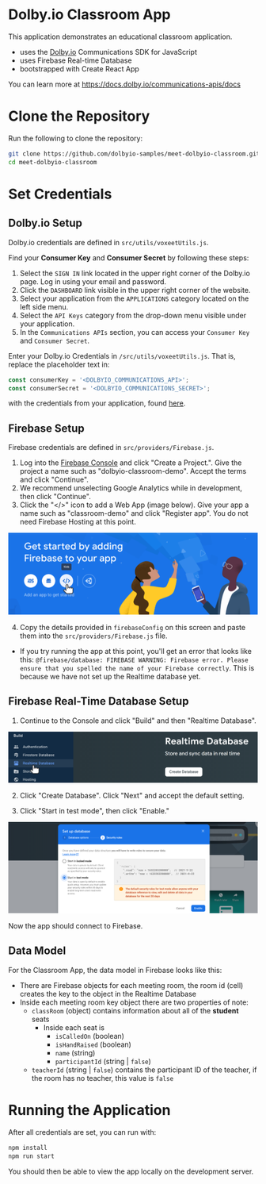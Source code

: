 # Dolby.io Classroom App

This application demonstrates an educational classroom application.

- uses the [Dolby.io](https://dolby.io) Communications SDK for JavaScript
- uses Firebase Real-time Database
- bootstrapped with Create React App

You can learn more at https://docs.dolby.io/communications-apis/docs

# Clone the Repository

Run the following to clone the repository:
```sh
git clone https://github.com/dolbyio-samples/meet-dolbyio-classroom.git
cd meet-dolbyio-classroom
```

# Set Credentials

## Dolby.io Setup

Dolby.io credentials are defined in `src/utils/voxeetUtils.js`.

Find your **Consumer Key** and **Consumer Secret** by following these steps:

1. Select the `SIGN IN` link located in the upper right corner of the Dolby.io page. Log in using your email and password.
2. Click the `DASHBOARD` link visible in the upper right corner of the website.
3. Select your application from the `APPLICATIONS` category located on the left side menu.
4. Select the `API Keys` category from the drop-down menu visible under your application.
5. In the `Communications APIs` section, you can access your `Consumer Key` and `Consumer Secret`.

Enter your Dolby.io Credentials in `/src/utils/voxeetUtils.js`. That is, replace the placeholder text in:
```js
const consumerKey = '<DOLBYIO_COMMUNICATIONS_API>';
const consumerSecret = '<DOLBYIO_COMMUNICATIONS_SECRET>';
```
with the credentials from your application, found [here](https://dolby.io/signin).

## Firebase Setup

Firebase credentials are defined in `src/providers/Firebase.js`.

1. Log into the [Firebase Console](https://console.firebase.google.com/) and click "Create a Project.".  Give the project a name such as "dolbyio-classroom-demo".  Accept the terms and click "Continue".
2. We recommend unselecting Google Analytics while in development, then click "Continue".
3. Click the "</>" icon to add a Web App (image below). Give your app a name such as "classroom-demo" and click "Register app".  You do not need Firebase Hosting at this point.

![image](./docs/firebase-add-webapp.png)

4. Copy the details provided in `firebaseConfig` on this screen and paste them into the `src/providers/Firebase.js` file.

* If you try running the app at this point, you'll get an error that looks like this: `@firebase/database: FIREBASE WARNING: Firebase error. Please ensure that you spelled the name of your Firebase correctly`. This is because we have not set up the Realtime database yet.

## Firebase Real-Time Database Setup

1. Continue to the Console and click "Build" and then "Realtime Database".

![image](./docs/firebase-realtime-database.png)

2. Click "Create Database". Click "Next" and accept the default setting.

3. Click "Start in test mode", then click "Enable."

![image](./docs/firebase-set-up-database.png)

Now the app should connect to Firebase.

## Data Model

For the Classroom App, the data model in Firebase looks like this:

* There are Firebase objects for each meeting room, the room id (cell) creates the key to the object in the Realtime Database
* Inside each meeting room key object there are two properties of note:
  * `classRoom` (object) contains information about all of the **student** seats
    * Inside each seat is
      * `isCalledOn` (boolean)
      * `isHandRaised` (boolean)
      * `name` (string)
      * `participantId` (string | `false`)
  * `teacherId` (string | `false`) contains the participant ID of the teacher, if the room has no teacher, this value is `false`

# Running the Application

After all credentials are set, you can run with:

```js
npm install
npm run start
```

You should then be able to view the app locally on the development
server.
